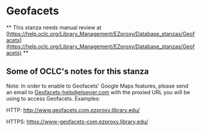 # Geofacets
** This stanza needs manual review at [https://help.oclc.org/Library_Management/EZproxy/Database_stanzas/Geofacets](https://help.oclc.org/Library_Management/EZproxy/Database_stanzas/Geofacets) **

## Some of OCLC's notes for this stanza

Note: In order to enable to Geofacets' Google Maps features, please send an email to Geofacets-help@elsevier.com with the proxied URL you will be using to access Geofacets. Examples:

HTTP: http://www.geofacets.com.ezproxy.library.edu/

HTTPS: https://www-geofacets-com.ezproxy.library.edu/
